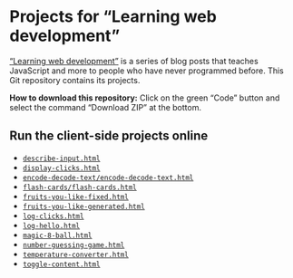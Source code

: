 # Projects for “Learning web development”

[“Learning web development”](https://2ality.com/2025/08/learning-web-dev-toc.html) is a series of blog posts that teaches JavaScript and more to people who have never programmed before. This Git repository contains its projects.

**How to download this repository:** Click on the green “Code” button and select the command “Download ZIP” at the bottom.

## Run the client-side projects online

* [`describe-input.html`](https://rauschma.github.io/learning-web-dev-code/projects/describe-input.html)
* [`display-clicks.html`](https://rauschma.github.io/learning-web-dev-code/projects/display-clicks.html)
* [`encode-decode-text/encode-decode-text.html`](https://rauschma.github.io/learning-web-dev-code/projects/encode-decode-text/encode-decode-text.html)
* [`flash-cards/flash-cards.html`](https://rauschma.github.io/learning-web-dev-code/projects/flash-cards/flash-cards.html)
* [`fruits-you-like-fixed.html`](https://rauschma.github.io/learning-web-dev-code/projects/fruits-you-like-fixed.html)
* [`fruits-you-like-generated.html`](https://rauschma.github.io/learning-web-dev-code/projects/fruits-you-like-generated.html)
* [`log-clicks.html`](https://rauschma.github.io/learning-web-dev-code/projects/log-clicks.html)
* [`log-hello.html`](https://rauschma.github.io/learning-web-dev-code/projects/log-hello.html)
* [`magic-8-ball.html`](https://rauschma.github.io/learning-web-dev-code/projects/magic-8-ball.html)
* [`number-guessing-game.html`](https://rauschma.github.io/learning-web-dev-code/projects/number-guessing-game.html)
* [`temperature-converter.html`](https://rauschma.github.io/learning-web-dev-code/projects/temperature-converter.html)
* [`toggle-content.html`](https://rauschma.github.io/learning-web-dev-code/projects/toggle-content.html)
